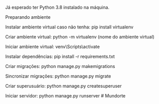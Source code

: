 Já esperado ter Python 3.8 instalado na máquina.

Preparando ambiente

Instalar ambiente virtual caso não tenha: pip install virtualenv

Criar ambiente virtual: python -m virtualenv (nome do ambiente virtual)

Iniciar ambiente virtual: venv\Scripts\activate

Instalar dependências: pip install -r requirements.txt

Criar migrações: python manage.py makemigrations

Sincronizar migrações: python manage.py migrate

Criar superusuário: python manage.py createsuperuser

Iniciar servidor: python manage.py runserver
#   M u n d o r t e  
 